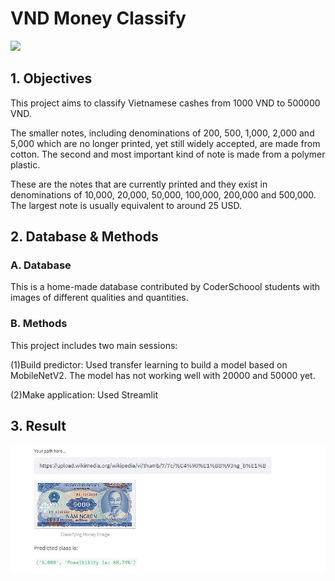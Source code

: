 # VND Money Classify
![](https://foc.info//images/2019/04/vietnamese-currency-and-how-to-exchange-your-money-to-vnd-1555921962.jpg)
## 1. Objectives
This project aims to classify Vietnamese cashes from 1000 VND to 500000 VND.

The smaller notes, including denominations of 200, 500, 1,000, 2,000 and 5,000 which are no longer printed, yet still widely accepted, are made from cotton. The second and most important kind of note is made from a polymer plastic.

These are the notes that are currently printed and they exist in denominations of 10,000, 20,000, 50,000, 100,000, 200,000 and 500,000. The largest note is usually equivalent to around 25 USD.

## 2. Database & Methods
### A. Database
This is a home-made database contributed by CoderSchoool students with images of different qualities and quantities.
### B. Methods
This project includes two main sessions:

(1)Build predictor: Used transfer learning to build a model based on MobileNetV2. The model has not working well with 20000 and 50000 yet.

(2)Make application: Used Streamlit
## 3. Result
![](Capture.JPG)
